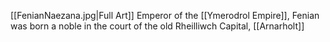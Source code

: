 
[[FenianNaezana.jpg|Full Art]]
Emperor of the [[Ymerodrol Empire]], Fenian was born a noble in the court of the old Rheilliwch Capital, [[Arnarholt]]